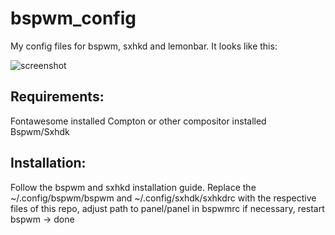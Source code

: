 # bspwm_config

My config files for bspwm, sxhkd and lemonbar. It looks like this:

![screenshot](https://raw.githubusercontent.com/soultice/bspwm_config/screenshot.jpeg)

## Requirements:

Fontawesome installed
Compton or other compositor installed
Bspwm/Sxhdk

## Installation:

Follow the bspwm and sxhkd installation guide. Replace the ~/.config/bspwm/bspwm and ~/.config/sxhdk/sxhkdrc with the respective files of this repo, adjust path to panel/panel in bspwmrc if necessary, restart bspwm -> done
